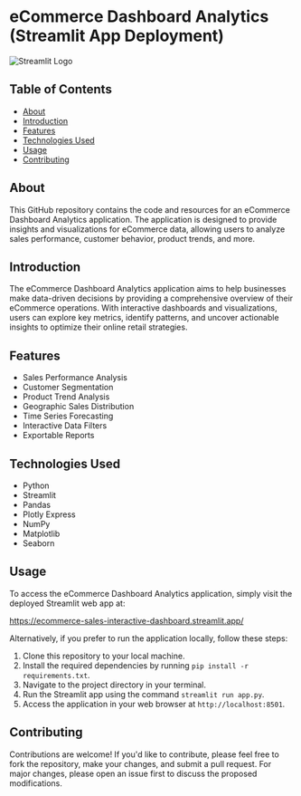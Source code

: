 # eCommerce Dashboard Analytics (Streamlit App Deployment)
![Streamlit Logo](https://www.streamlit.io/images/brand/streamlit-logo-secondary-colormark-darktext.png)


## Table of Contents

- [About](#about)
- [Introduction](#introduction)
- [Features](#features)
- [Technologies Used](#technologies-used)
- [Usage](#usage)
- [Contributing](#contributing)


## About

This GitHub repository contains the code and resources for an eCommerce Dashboard Analytics application. The application is designed to provide insights and visualizations for eCommerce data, allowing users to analyze sales performance, customer behavior, product trends, and more.

## Introduction

The eCommerce Dashboard Analytics application aims to help businesses make data-driven decisions by providing a comprehensive overview of their eCommerce operations. With interactive dashboards and visualizations, users can explore key metrics, identify patterns, and uncover actionable insights to optimize their online retail strategies.

## Features

- Sales Performance Analysis
- Customer Segmentation
- Product Trend Analysis
- Geographic Sales Distribution
- Time Series Forecasting
- Interactive Data Filters
- Exportable Reports

## Technologies Used

- Python
- Streamlit
- Pandas
- Plotly Express
- NumPy
- Matplotlib
- Seaborn

## Usage

To access the eCommerce Dashboard Analytics application, simply visit the deployed Streamlit web app at:

https://ecommerce-sales-interactive-dashboard.streamlit.app/

Alternatively, if you prefer to run the application locally, follow these steps:

1. Clone this repository to your local machine.
2. Install the required dependencies by running `pip install -r requirements.txt`.
3. Navigate to the project directory in your terminal.
4. Run the Streamlit app using the command `streamlit run app.py`.
5. Access the application in your web browser at `http://localhost:8501`.


## Contributing

Contributions are welcome! If you'd like to contribute, please feel free to fork the repository, make your changes, and submit a pull request. For major changes, please open an issue first to discuss the proposed modifications.


